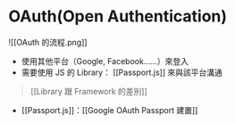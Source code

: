 # OAuth(Open Authentication)
![[OAuth 的流程.png]]
- 使用其他平台（Google, Facebook......）來登入
- 需要使用 JS 的 Library： [[Passport.js]] 來與該平台溝通

> [[Library 跟 Framework 的差別]]

 - [[Passport.js]]：[[Google OAuth Passport 建置]]
